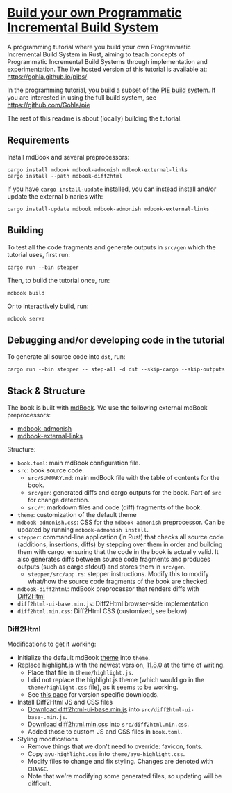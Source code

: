# [Build your own Programmatic Incremental Build System](https://gohla.github.io/pibs/)

A programming tutorial where you build your own Programmatic Incremental Build System in Rust, aiming to teach concepts of Programmatic Incremental Build Systems through implementation and experimentation.
The live hosted version of this tutorial is available at: <https://gohla.github.io/pibs/>

In the programming tutorial, you build a subset of the [PIE build system](https://github.com/Gohla/pie).
If you are interested in using the full build system, see <https://github.com/Gohla/pie>

The rest of this readme is about (locally) building the tutorial.

## Requirements

Install mdBook and several preprocessors:

```shell
cargo install mdbook mdbook-admonish mdbook-external-links
cargo install --path mdbook-diff2html
```

If you have [`cargo install-update`](https://github.com/nabijaczleweli/cargo-update) installed, you can instead install and/or update the external binaries with:

```shell
cargo install-update mdbook mdbook-admonish mdbook-external-links
```

## Building

To test all the code fragments and generate outputs in `src/gen` which the tutorial uses, first run:

```shell
cargo run --bin stepper
```

Then, to build the tutorial once, run:

```shell
mdbook build
```

Or to interactively build, run:

```shell
mdbook serve
```

## Debugging and/or developing code in the tutorial

To generate all source code into `dst`, run:

```shell
cargo run --bin stepper -- step-all -d dst --skip-cargo --skip-outputs
```

## Stack & Structure

The book is built with [mdBook](https://rust-lang.github.io/mdBook/).
We use the following external mdBook preprocessors:

- [mdbook-admonish](https://github.com/tommilligan/mdbook-admonish)
- [mdbook-external-links](https://github.com/jonahgoldwastaken/mdbook-external-links)

Structure:

- `book.toml`: main mdBook configuration file.
- `src`: book source code.
  - `src/SUMMARY.md`: main mdBook file with the table of contents for the book.
  - `src/gen`: generated diffs and cargo outputs for the book. Part of `src` for change detection.
  - `src/*`: markdown files and code (diff) fragments of the book.
- `theme`: customization of the default theme
- `mdbook-admonish.css`: CSS for the `mdbook-admonish` preprocessor. Can be updated by running `mdbook-admonish install`.
- `stepper`: command-line application (in Rust) that checks all source code (additions, insertions, diffs) by stepping over them in order and building them with cargo, ensuring that the code in the book is actually valid. It also generates diffs between source code fragments and produces outputs (such as cargo stdout) and stores them in `src/gen`.
  - `stepper/src/app.rs`: stepper instructions. Modify this to modify what/how the source code fragments of the book are checked.
- `mdbook-diff2html`: mdBook preprocessor that renders diffs with [Diff2Html](https://github.com/rtfpessoa/diff2html)
- `diff2html-ui-base.min.js`: Diff2Html browser-side implementation
- `diff2html.min.css`: Diff2Html CSS (customized, see below)

### Diff2Html

Modifications to get it working:

- Initialize the default mdBook [theme](https://rust-lang.github.io/mdBook/format/theme/index.html) into `theme`.
- Replace highlight.js with the newest version, [11.8.0](https://cdnjs.cloudflare.com/ajax/libs/highlight.js/11.8.0/highlight.min.js) at the time of writing.
  - Place that file in `theme/highlight.js`.
  - I did not replace the highlight.js theme (which would go in the `theme/highlight.css` file), as it seems to be working.
  - See [this page](https://cdnjs.com/libraries/highlight.js) for version specific downloads.
- Install Diff2Html JS and CSS files
  - [Download diff2html-ui-base.min.js](https://cdn.jsdelivr.net/npm/diff2html@3.4.42/bundles/js/diff2html-ui-base.min.js) into `src/diff2html-ui-base-.min.js`.
  - [Download diff2html.min.css](https://cdn.jsdelivr.net/npm/diff2html@3.4.42/bundles/css/diff2html.min.css) into `src/diff2html.min.css`.
  - Added those to custom JS and CSS files in `book.toml`.
- Styling modifications
  - Remove things that we don't need to override: favicon, fonts.
  - Copy `ayu-highlight.css` into `theme/ayu-highlight.css`.
  - Modify files to change and fix styling. Changes are denoted with `CHANGE`.
  - Note that we're modifying some generated files, so updating will be difficult.
